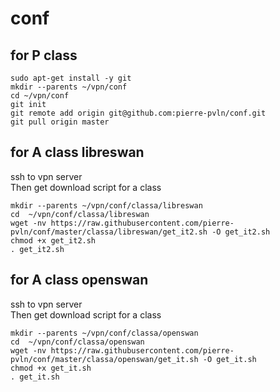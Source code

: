 # conf

## for P class
```
sudo apt-get install -y git
mkdir --parents ~/vpn/conf
cd ~/vpn/conf
git init
git remote add origin git@github.com:pierre-pvln/conf.git
git pull origin master
```
## for A class libreswan
ssh to vpn server<br>
Then get download script for a class
```
mkdir --parents ~/vpn/conf/classa/libreswan
cd  ~/vpn/conf/classa/libreswan
wget -nv https://raw.githubusercontent.com/pierre-pvln/conf/master/classa/libreswan/get_it2.sh -O get_it2.sh
chmod +x get_it2.sh
. get_it2.sh

```
## for A class openswan
ssh to vpn server<br>
Then get download script for a class
```
mkdir --parents ~/vpn/conf/classa/openswan
cd  ~/vpn/conf/classa/openswan
wget -nv https://raw.githubusercontent.com/pierre-pvln/conf/master/classa/openswan/get_it.sh -O get_it.sh
chmod +x get_it.sh
. get_it.sh

```
